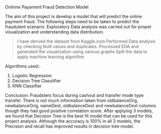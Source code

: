 Onlinne Payament Fraud Detection Model

The aim of this project is develop a model that will predict the online payment fraud.
The following steps need to be taken to predict the fraudulent scenario.
Exploratory Data analysis was carried out for proper visualization and understanding data distribution.

>I have derived the dataset from Kaggle.com
>Performed Data analysis by checking Nulll values and duplicates.
>Processed EDA and generated the visualization using various graphs
>Split the data to apply machine learning algorithm

Algorithms used::
1) Logistic Regression
2) Decision Tree Classiifier
3) KNN Classifier

Conclusion:
Fraudsters focus during cashout and transfer mode type transfer.
There is not much information taken from oldbalanceOrg, newbalanceOrig, nameDest, oldbalanceDest and newbalanceDest columns though they had good positive correlation score.
After applying 3 models, we found that Decision Tree is the best fit model that can be used for this project analysis.
Although the accuracy is 100% in all 3 models, the Precision and recall has improved results in decision tree model.


